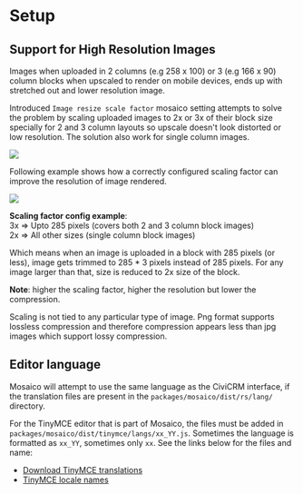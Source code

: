 # Setup

## Support for High Resolution Images

Images when uploaded in 2 columns (e.g 258 x 100) or 3 (e.g 166 x 90) column blocks when upscaled to render on mobile devices, ends up with stretched out and lower resolution image.

Introduced `Image resize scale factor` mosaico setting attempts to solve the problem by scaling uploaded images to 2x or 3x of their block size specially for 2 and 3 column layouts so upscale doesn't look distorted or low resolution. The solution also work for single column images.

![](images/scaling-factor-config.png)

Following example shows how a correctly configured scaling factor can improve the resolution of image rendered.

![](images/scaling-factor-resolution-diff.png)

__Scaling factor config example__:  
3x => Upto 285 pixels (covers both 2 and 3 column block images)  
2x => All other sizes (single column block images)

Which means when an image is uploaded in a block with 285 pixels (or less), image gets trimmed to 285 * 3 pixels instead of 285 pixels.
For any image larger than that, size is reduced to 2x size of the block.

__Note__: higher the scaling factor, higher the resolution but lower the compression.

Scaling is not tied to any particular type of image. Png format supports lossless compression and therefore compression appears less than jpg images which support lossy compression.

## Editor language

Mosaico will attempt to use the same language as the CiviCRM interface, if the translation files are present in the `packages/mosaico/dist/rs/lang/` directory.

For the TinyMCE editor that is part of Mosaico, the files must be added in `packages/mosaico/dist/tinymce/langs/xx_YY.js`. Sometimes the language is formatted as `xx_YY`, sometimes only `xx`. See the links below for the files and name:

- [Download TinyMCE translations](https://www.tiny.cloud/get-tiny/language-packages/)
- [TinyMCE locale names](https://www.tiny.cloud/docs-4x/configure/localization/)
